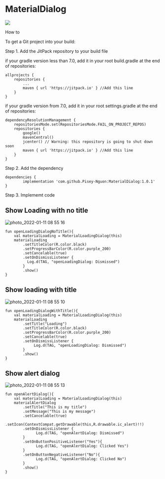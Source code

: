 # MaterialDialog
[![](https://jitpack.io/v/Pisey-Nguon/MaterialDialog.svg)](https://jitpack.io/#Pisey-Nguon/MaterialDialog)

How to

To get a Git project into your build:

Step 1. Add the JitPack repository to your build file

if your gradle version less than 7.0, add it in your root build.gradle at the end of repositories:

	allprojects {
		repositories {
			...
			maven { url 'https://jitpack.io' } //Add this line
		}
	}
  
if your gradle version from 7.0, add it in your root settings.gradle at the end of repositories:

    dependencyResolutionManagement {
	    repositoriesMode.set(RepositoriesMode.FAIL_ON_PROJECT_REPOS)
	    repositories {
	        google()
	        mavenCentral()
	        jcenter() // Warning: this repository is going to shut down soon
	        maven { url 'https://jitpack.io' } //Add this line
	    }
    }

Step 2. Add the dependency

	dependencies {
	        implementation 'com.github.Pisey-Nguon:MaterialDialog:1.0.1'
	}
	

Step 3. Implememt code

## Show Loading with no title

![photo_2022-01-11 08 55 16](https://user-images.githubusercontent.com/47247206/148868984-e4876822-770a-41b2-93ee-e09935ac0938.jpeg)

    fun openLoadingDialogNoTitle(){
	    val materialLoading = MaterialLoadingDialog(this)  
        materialLoading  
		    .setTitleColor(R.color.black)  
            .setProgressBarColor(R.color.purple_200)  
            .setCancelable(true)  
            .setOnDismissListener {  
		      Log.d(TAG, "openLoadingDialog: Dismissed")  
            }  
		    .show()  
    }


## Show loading with title
![photo_2022-01-11 08 55 10](https://user-images.githubusercontent.com/47247206/148869054-6027ebbd-fab6-482a-9bc4-e81fe74a23c2.jpeg)


    fun openLoadingDialogWithTitle(){ 
        val materialLoading = MaterialLoadingDialog(this)  
        materialLoading  
		    .setTitle("Loading")  
            .setTitleColor(R.color.black)  
            .setProgressBarColor(R.color.purple_200)  
            .setCancelable(true)  
            .setOnDismissListener {  
			     Log.d(TAG, "openLoadingDialog: Dismissed")  
            }  
		    .show()  
    }

## Show alert dialog
![photo_2022-01-11 08 55 13](https://user-images.githubusercontent.com/47247206/148869068-e4512ffd-bae5-4ff3-b9ba-8c92d259cca5.jpeg)


    fun openAlertDialog(){  
        val materialLoading = MaterialLoadingDialog(this) 
        materialAlertDialog  
		    .setTitle("This is my title")  
            .setMessage("This is my message")  
            .setCancelable(true)  
            .setIcon(ContextCompat.getDrawable(this,R.drawable.ic_alert)!!)  
            .setOnDismissListener {  
			      Log.d(TAG, "openAlertDialog: Dismissed")  
            }  
		    .setOnButtonPositiveListener("Yes"){  
			      Log.d(TAG, "openAlertDialog: Clicked Yes")  
            }  
		    .setOnButtonNegativeListener("No"){  
			      Log.d(TAG, "openAlertDialog: Clicked No")  
            }  
		    .show()  
    }

